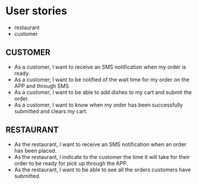 # User stories
- restaurant
- customer

## CUSTOMER
- As a customer, I want to receive an SMS notification when my order is ready.
- As a customer, I want to be notified of the wait time for my order on the APP and through SMS
- As a customer, I want to be able to add dishes to my cart and submit the order.
- As a customer, I want to know when my order has been successfully submitted and clears my cart.



## RESTAURANT
- As the restaurant, I want to receive an SMS notification when an order has been placed.
- As the restaurant, I indicate to the customer the time it will take for their order to be ready for pick up through the APP.
- As the restaurant, I want to be able to see all the orders customers have submitted.

